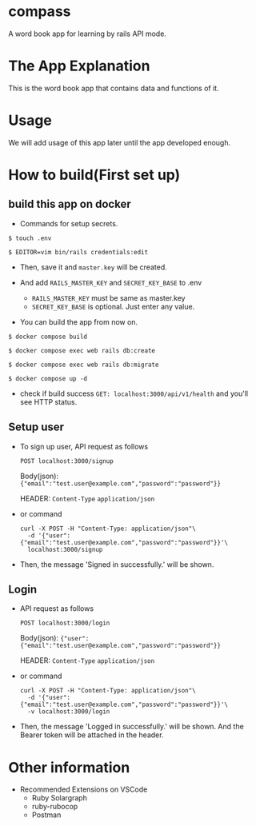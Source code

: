 # compass

A word book app for learning by rails API mode.

# The App Explanation

This is the word book app that contains data and functions of it.

# Usage

We will add usage of this app later until the app developed enough.

# How to build(First set up)

## build this app on docker

- Commands for setup secrets.
```
$ touch .env

$ EDITOR=vim bin/rails credentials:edit
```
- Then, save it and `master.key` will be created.
- And add `RAILS_MASTER_KEY` and `SECRET_KEY_BASE` to .env
  - `RAILS_MASTER_KEY` must be same as master.key
  - `SECRET_KEY_BASE` is optional. Just enter any value.

- You can build the app from now on.
```
$ docker compose build

$ docker compose exec web rails db:create

$ docker compose exec web rails db:migrate

$ docker compose up -d
```

- check if build success
  `GET: localhost:3000/api/v1/health` and you'll see HTTP status.

## Setup user

- To sign up user, API request as follows

  `POST localhost:3000/signup`

  Body(json): `{"email":"test.user@example.com","password":"password"}}`

  HEADER: `Content-Type` `application/json`

- or command

  ```
  curl -X POST -H "Content-Type: application/json"\
    -d '{"user":{"email":"test.user@example.com","password":"password"}}'\
    localhost:3000/signup
  ```

- Then, the message 'Signed in successfully.' will be shown.

## Login

- API request as follows

  `POST localhost:3000/login`

  Body(json): `{"user": {"email":"test.user@example.com","password":"password"}}`

  HEADER: `Content-Type` `application/json`

- or command

  ```
  curl -X POST -H "Content-Type: application/json"\
    -d '{"user":{"email":"test.user@example.com","password":"password"}}'\
    -v localhost:3000/login
  ```

- Then, the message 'Logged in successfully.' will be shown. And the Bearer token will be attached in the header.

# Other information

- Recommended Extensions on VSCode
  - Ruby Solargraph
  - ruby-rubocop
  - Postman
